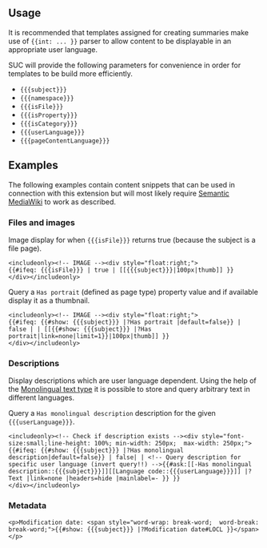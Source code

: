 ## Usage

It is recommended that templates assigned for creating summaries make use of
`{{int: ... }}` parser to allow content to be displayable in an appropriate
user language.

SUC will provide the following parameters for convenience in order for templates
to be build more efficiently.

- `{{{subject}}}`
- `{{{namespace}}}`
- `{{{isFile}}}`
- `{{{isProperty}}}`
- `{{{isCategory}}}`
- `{{{userLanguage}}}`
- `{{{pageContentLanguage}}}`

## Examples

The following examples contain content snippets that can be used in connection
with this extension but will most likely require [Semantic MediaWiki][smw]
to work as described.

### Files and images

Image display for when `{{{isFile}}}` returns true (because the subject
is a file page).

```
<includeonly><!-- IMAGE --><div style="float:right;">
{{#ifeq: {{{isFile}}} | true | [[{{{subject}}}|100px|thumb]] }}
</div></includeonly>

```

Query a `Has portrait` (defined as page type) property value and if available display it
as a thumbnail.

```
<includeonly><!-- IMAGE --><div style="float:right;">
{{#ifeq: {{#show: {{{subject}}} |?Has portrait |default=false}} | false | | [[{{#show: {{{subject}}} |?Has portrait|link=none|limit=1}}|100px|thumb]] }}
</div></includeonly>
```

### Descriptions

Display descriptions which are user language dependent. Using the help of the
[Monolingual text type][mono] it is possible to store and query arbitrary text in
different languages.

Query a `Has monolingual description` description for the given `{{{userLanguage}}}`.

```
<includeonly><!-- Check if description exists --><div style="font-size:small;line-height: 100%; min-width: 250px;  max-width: 250px;">{{#ifeq: {{#show: {{{subject}}} |?Has monolingual description|default=false}} | false| | <!-- Query description for specific user language (invert query!!) -->{{#ask:[[-Has monolingual description::{{{subject}}}]][[Language code::{{{userLanguage}}}]] |?Text |link=none |headers=hide |mainlabel=- }} }}
</div></includeonly>
```

### Metadata

```
<p>Modification date: <span style="word-wrap: break-word;  word-break: break-word;">{{#show: {{{subject}}} |?Modification date#LOCL }}</span></p>
```

[mono]: https://www.semantic-mediawiki.org/wiki/Help:Type_Monolingual_text
[smw]: https://github.com/SemanticMediaWiki/SemanticMediaWiki
